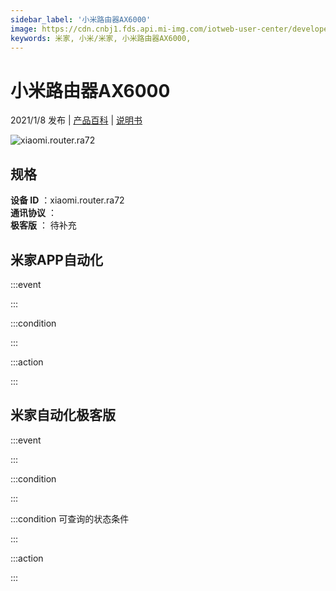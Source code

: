 ```yaml
---
sidebar_label: '小米路由器AX6000'
image: https://cdn.cnbj1.fds.api.mi-img.com/iotweb-user-center/developer_1679048939236JHaa0tZ8.png?GalaxyAccessKeyId=AKVGLQWBOVIRQ3XLEW&Expires=9223372036854775807&Signature=yF/6uz8rljXdw+EM0TZjbYh+VB0=
keywords: 米家, 小米/米家, 小米路由器AX6000, 
---
```

# 小米路由器AX6000

2021/1/8 发布 | [产品百科](https://home.mi.com/webapp/content/baike/product/index.html?model=xiaomi.router.ra72/) | [说明书](https://home.mi.com/views/introduction.html?model=xiaomi.router.ra72&region=cn)

![xiaomi.router.ra72](https://cdn.cnbj1.fds.api.mi-img.com/iotweb-user-center/developer_1679048939236JHaa0tZ8.png?GalaxyAccessKeyId=AKVGLQWBOVIRQ3XLEW&Expires=9223372036854775807&Signature=yF/6uz8rljXdw+EM0TZjbYh+VB0=)

## 规格  
> 
**设备 ID** ：xiaomi.router.ra72  
**通讯协议** ：  
**极客版**  ： 待补充 


## 米家APP自动化  

:::event  

:::

:::condition  

:::

:::action   

:::

## 米家自动化极客版  

:::event  

:::

:::condition  

:::

:::condition 可查询的状态条件  

:::

:::action  

:::

        
